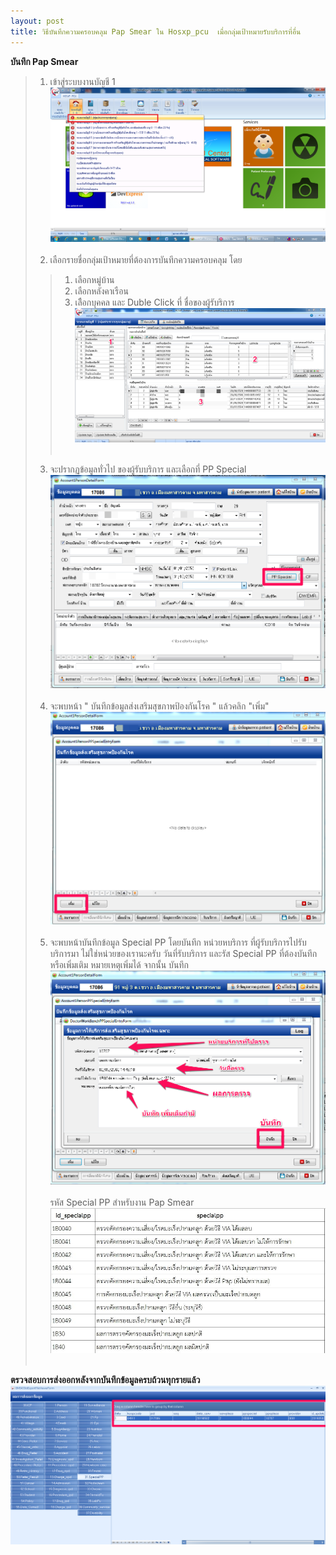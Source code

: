 ```yaml
---
layout: post
title: วิธีบันทึกความครอบคลุม Pap Smear ใน Hosxp_pcu  เมื่อกลุ่มเป้าหมายรับบริการที่อื่น
---
```


**บันทึก Pap Smear**
> 1. เข้าสู่ระบบงานบัญชี 1 
![import Report](/img/pap/1.png )<br><br>
> 2. เลือกรายชื่อกลุ่มเป้าหมายที่ต้องการบันทึกความครอบคลุม โดย
>> 1. เลือกหมู่บ้าน
>> 2. เลือกหลังคาเรือน
>> 3. เลืิอกบุคคล และ Duble Click ที่ ชื่อของผู้รับริการ
![import Report](/img/pap/2.png)<br><br>
> 3. จะปรากฏข้อมูลทั่วไป ของผู้รับบริการ และเลือกที่ PP Special  
![import Report](/img/pap/3.png)<br><br>
> 4. จะพบหน้า " บันทึกข้อมูลส่งเสริมสุขภาพป้องกันโรค " แล้วคลิก "เพิ่ม"  
![import Report](/img/pap/4.png)<br><br>
> 5. จะพบหน้าบันทึกข้อมูล Special PP โดยบันทึก หน่วยหบริการ ที่ผู้รับบริการไปรับบริการมา ไม่ใช่หน่วยของเรานะครับ วันที่รับบริการ และรัส Special PP ที่ต้องบันทึก หรือเพิ่มเติม หมายเหตุเพิ่มได้ จากนั้น บันทึก 
![import Report](/img/pap/5.png)<br><br>
รหัส Special PP สำหรับงาน Pap Smear
![import Report](/img/pap/7.jpg)<br><br>

**ตรวจสอบการส่งออกหลังจากบันทึกข้อมูลครบถ้วนทุกรายแล้ว**
![import Report](/img/pap/6.png)<br><br>




